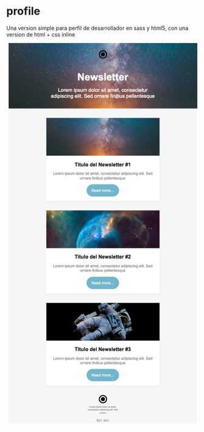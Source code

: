 # profile
Una version simple para perfil de desarrollador en sass y html5, con una version de html + css inline

![alt text](https://raw.githubusercontent.com/noreibi/mail_spaceboletin/master/screenshoot.png)
